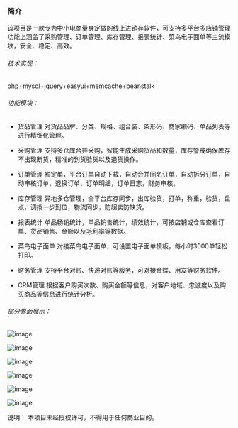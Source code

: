 ### 简介

该项目是一款专为中小电商量身定做的线上进销存软件，可支持多平台多店铺管理
功能上涵盖了采购管理、订单管理、库存管理、报表统计、菜鸟电子面单等主流模块，安全、稳定、高效。

###### 技术实现：
php+mysql+jquery+easyui+memcache+beanstalk

###### 功能模块：

- 货品管理
 对货品品牌、分类、规格、组合装、条形码、商家编码、单品列表等进行精细化管理。

- 采购管理
支持多仓库合并采购，智能生成采购货品和数量，库存警戒确保库存不出现断货，精准的到货验货以及退货操作。

- 订单管理
预定单，平台订单自动下载，自动合并同名订单，自动拆分订单，自动审核订单，退换订单，订单明细，订单日志，财务审核。

- 库存管理
异地多仓管理，全平台库存同步，出库验货，打单，称重，验货，盘点，调拨一步到位，物流同步，防超卖防缺货。

- 报表统计
单品畅销统计，单品销售统计，绩效统计，可按店铺或仓库查看订单、货品销售、金额以及毛利率等数据。

- 菜鸟电子面单
对接菜鸟电子面单，可设置电子面单模板，每小时3000单轻松打印。

- 财务管理
支持平台对账、快递对账等服务，可对接金蝶、用友等财务软件。

- CRM管理
根据客户购买次数、购买金额等信息，对客户地域、忠诚度以及购买商品等信息进行统计分析。


###### 部分界面展示：

![image](https://github.com/Miracle-Lee/er/blob/master/www/Public/Image/desc/1.png)

![image](https://github.com/Miracle-Lee/er/blob/master/www/Public/Image/desc/2.png)

![image](https://github.com/Miracle-Lee/er/blob/master/www/Public/Image/desc/3.png)

![image](https://github.com/Miracle-Lee/er/blob/master/www/Public/Image/desc/4.png)

![image](https://github.com/Miracle-Lee/er/blob/master/www/Public/Image/desc/5.png)

![image](https://github.com/Miracle-Lee/er/blob/master/www/Public/Image/desc/6.png)



说明：
本项目未经授权许可，不得用于任何商业目的。

